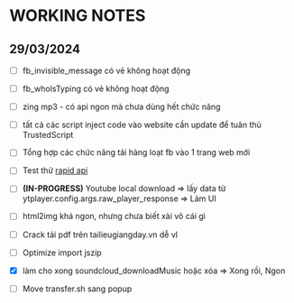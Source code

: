 # WORKING NOTES

## 29/03/2024

- [ ] fb_invisible_message có vẻ không hoạt động

- [ ] fb_whoIsTyping có vẻ không hoạt động

- [ ] zing mp3 - có api ngon mà chưa dùng hết chức năng

- [ ] tất cả các script inject code vào website cần update để tuân thủ TrustedScript

- [ ] Tổng hợp các chức năng tải hàng loạt fb vào 1 trang web mới

- [ ] Test thử [rapid api](https://rapidapi.com/)

- [ ] **(IN-PROGRESS)** Youtube local download => lấy data từ ytplayer.config.args.raw_player_response => Làm UI

- [ ] html2img khá ngon, nhưng chưa biết xài vô cái gì

- [ ] Crack tải pdf trên tailieugiangday.vn dễ vl

- [ ] Optimize import jszip

- [x] làm cho xong soundcloud_downloadMusic hoặc xóa => Xong rồi, Ngon

- [ ] Move transfer.sh sang popup
